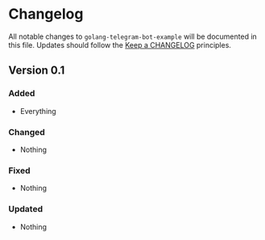 # Changelog

All notable changes to `golang-telegram-bot-example` will be documented in this file.
Updates should follow the [Keep a CHANGELOG](http://keepachangelog.com/) principles.

## Version 0.1

### Added
- Everything

### Changed
- Nothing

### Fixed
- Nothing

### Updated
- Nothing